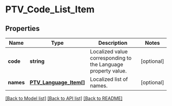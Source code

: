 # PTV_Code_List_Item

## Properties
Name | Type | Description | Notes
------------ | ------------- | ------------- | -------------
**code** | **string** | Localized value corresponding to the Language property value. | [optional] 
**names** | [**PTV_Language_Item[]**](PTV_Language_Item.md) | Localized list of names. | [optional] 

[[Back to Model list]](../README.md#documentation-for-models) [[Back to API list]](../README.md#documentation-for-api-endpoints) [[Back to README]](../README.md)


